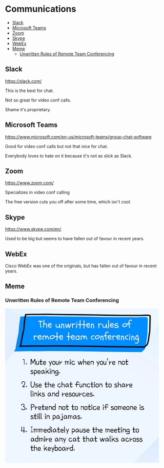 # Communications

<!-- INDEX_START -->

- [Slack](#slack)
- [Microsoft Teams](#microsoft-teams)
- [Zoom](#zoom)
- [Skype](#skype)
- [WebEx](#webex)
- [Meme](#meme)
  - [Unwritten Rules of Remote Team Conferencing](#unwritten-rules-of-remote-team-conferencing)

<!-- INDEX_END -->

## Slack

<https://slack.com/>

This is the best for chat.

Not so great for video conf calls.

Shame it's proprietary.

## Microsoft Teams

<https://www.microsoft.com/en-us/microsoft-teams/group-chat-software>

Good for video conf calls but not that nice for chat.

Everybody loves to hate on it because it's not as slick as Slack.

## Zoom

<https://www.zoom.com/>

Specializes in video conf calling

The free version cuts you off after some time, which isn't cool.

## Skype

<https://www.skype.com/en/>

Used to be big but seems to have fallen out of favour in recent years.

## WebEx

Cisco WebEx was one of the originals, but has fallen out of favour in recent years.

## Meme

### Unwritten Rules of Remote Team Conferencing

![Unwritten Rules of Remote Team Conferencing](images/unwritten_rules_of_remote_team_conferencing.jpeg)
